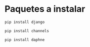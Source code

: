 # Paquetes a instalar

```bash
pip install django
```

```bash
pip install channels
```

```bash
pip install daphne
```
